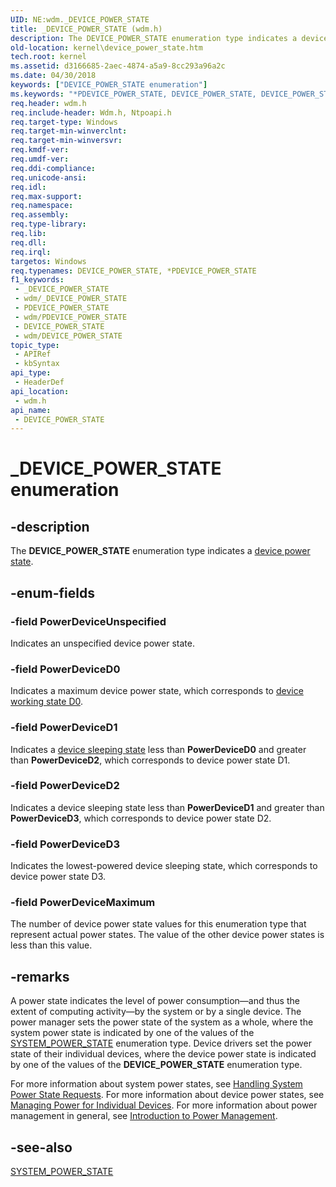 ```yaml
---
UID: NE:wdm._DEVICE_POWER_STATE
title: _DEVICE_POWER_STATE (wdm.h)
description: The DEVICE_POWER_STATE enumeration type indicates a device power state.
old-location: kernel\device_power_state.htm
tech.root: kernel
ms.assetid: d3166685-2aec-4874-a5a9-8cc293a96a2c
ms.date: 04/30/2018
keywords: ["DEVICE_POWER_STATE enumeration"]
ms.keywords: "*PDEVICE_POWER_STATE, DEVICE_POWER_STATE, DEVICE_POWER_STATE enumeration [Kernel-Mode Driver Architecture], PDEVICE_POWER_STATE, PDEVICE_POWER_STATE enumeration pointer [Kernel-Mode Driver Architecture], PowerDeviceD0, PowerDeviceD1, PowerDeviceD2, PowerDeviceD3, PowerDeviceMaximum, PowerDeviceUnspecified, _DEVICE_POWER_STATE, kernel.device_power_state, sysenum_4f65cc59-f3a2-42ef-a8bb-7a2d178a6be7.xml, wdm/DEVICE_POWER_STATE, wdm/PDEVICE_POWER_STATE, wdm/PowerDeviceD0, wdm/PowerDeviceD1, wdm/PowerDeviceD2, wdm/PowerDeviceD3, wdm/PowerDeviceMaximum, wdm/PowerDeviceUnspecified"
req.header: wdm.h
req.include-header: Wdm.h, Ntpoapi.h
req.target-type: Windows
req.target-min-winverclnt: 
req.target-min-winversvr: 
req.kmdf-ver: 
req.umdf-ver: 
req.ddi-compliance: 
req.unicode-ansi: 
req.idl: 
req.max-support: 
req.namespace: 
req.assembly: 
req.type-library: 
req.lib: 
req.dll: 
req.irql: 
targetos: Windows
req.typenames: DEVICE_POWER_STATE, *PDEVICE_POWER_STATE
f1_keywords:
 - _DEVICE_POWER_STATE
 - wdm/_DEVICE_POWER_STATE
 - PDEVICE_POWER_STATE
 - wdm/PDEVICE_POWER_STATE
 - DEVICE_POWER_STATE
 - wdm/DEVICE_POWER_STATE
topic_type:
 - APIRef
 - kbSyntax
api_type:
 - HeaderDef
api_location:
 - wdm.h
api_name:
 - DEVICE_POWER_STATE
---
```


# _DEVICE_POWER_STATE enumeration


## -description

The <b>DEVICE_POWER_STATE</b> enumeration type indicates a <a href="https://docs.microsoft.com/windows-hardware/drivers/kernel/device-power-states">device power state</a>.

## -enum-fields

### -field PowerDeviceUnspecified

Indicates an unspecified device power state.

### -field PowerDeviceD0

Indicates a maximum device power state, which corresponds to <a href="https://docs.microsoft.com/windows-hardware/drivers/kernel/device-working-state-d0">device working state D0</a>.

### -field PowerDeviceD1

Indicates a <a href="https://docs.microsoft.com/windows-hardware/drivers/kernel/device-sleeping-states">device sleeping state</a> less than <b>PowerDeviceD0</b> and greater than <b>PowerDeviceD2</b>, which corresponds to device power state D1.

### -field PowerDeviceD2

Indicates a device sleeping state less than <b>PowerDeviceD1</b> and greater than <b>PowerDeviceD3</b>, which corresponds to device power state D2.

### -field PowerDeviceD3

Indicates the lowest-powered device sleeping state, which corresponds to device power state D3.

### -field PowerDeviceMaximum

The number of device power state values for this enumeration type that represent actual power states. The value of the other device power states is less than this value.

## -remarks

A power state indicates the level of power consumption—and thus the extent of computing activity—by the system or by a single device. The power manager sets the power state of the system as a whole, where the system power state is indicated by one of the values of the <a href="https://docs.microsoft.com/windows-hardware/drivers/ddi/wdm/ne-wdm-_system_power_state">SYSTEM_POWER_STATE</a> enumeration type. Device drivers set the power state of their individual devices, where the device power state is indicated by one of the values of the <b>DEVICE_POWER_STATE</b> enumeration type.

For more information about system power states, see <a href="https://docs.microsoft.com/windows-hardware/drivers/kernel/handling-system-power-state-requests">Handling System Power State Requests</a>. For more information about device power states, see <a href="https://docs.microsoft.com/windows-hardware/drivers/kernel/managing-power-for-individual-devices">Managing Power for Individual Devices</a>. For more information about power management in general, see <a href="https://docs.microsoft.com/windows-hardware/drivers/kernel/introduction-to-power-management">Introduction to Power Management</a>.

## -see-also

<a href="https://docs.microsoft.com/windows-hardware/drivers/ddi/wdm/ne-wdm-_system_power_state">SYSTEM_POWER_STATE</a>

